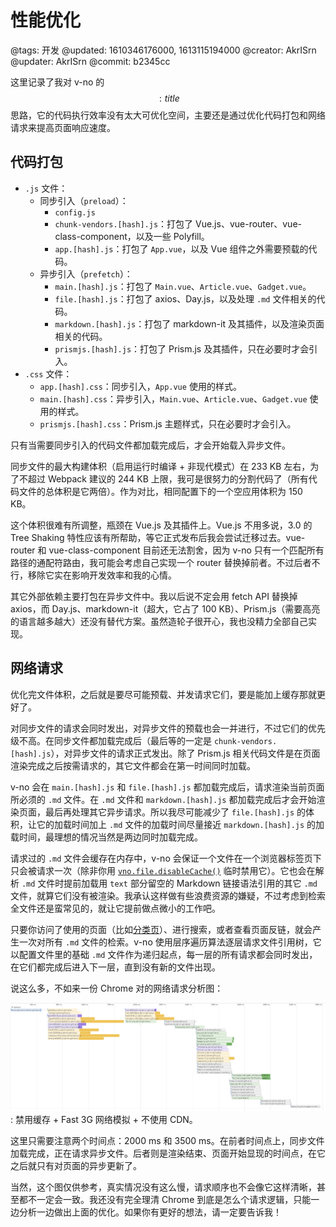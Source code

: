 # 性能优化

@tags: 开发
@updated: 1610346176000, 1613115194000
@creator: AkrISrn
@updater: AkrISrn
@commit: b2345cc

这里记录了我对 v-no 的$$: title $$思路，它的代码执行效率没有太大可优化空间，主要还是通过优化代码打包和网络请求来提高页面响应速度。

## 代码打包

- `.js` 文件：
    - 同步引入（`preload`）：
        - `config.js`
        - `chunk-vendors.[hash].js`：打包了 Vue.js、vue-router、vue-class-component，以及一些 Polyfill。
        - `app.[hash].js`：打包了 `App.vue`，以及 Vue 组件之外需要预载的代码。
    - 异步引入（`prefetch`）：
        - `main.[hash].js`：打包了 `Main.vue`、`Article.vue`、`Gadget.vue`。
        - `file.[hash].js`：打包了 axios、Day.js，以及处理 `.md` 文件相关的代码。
        - `markdown.[hash].js`：打包了 markdown-it 及其插件，以及渲染页面相关的代码。
        - `prismjs.[hash].js`：打包了 Prism.js 及其插件，只在必要时才会引入。
- `.css` 文件：
    - `app.[hash].css`：同步引入，`App.vue` 使用的样式。
    - `main.[hash].css`：异步引入，`Main.vue`、`Article.vue`、`Gadget.vue` 使用的样式。
    - `prismjs.[hash].css`：Prism.js 主题样式，只在必要时才会引入。

只有当需要同步引入的代码文件都加载完成后，才会开始载入异步文件。

同步文件的最大构建体积（启用运行时编译 + 非现代模式）在 233 KB 左右，为了不超过 Webpack 建议的 244 KB 上限，我可是很努力的分割代码了（所有代码文件的总体积是它两倍）。作为对比，相同配置下的一个空应用体积为 150 KB。

这个体积很难有所调整，瓶颈在 Vue.js 及其插件上。Vue.js 不用多说，3.0 的 Tree Shaking 特性应该有所帮助，等它正式发布后我会尝试迁移过去。vue-router 和 vue-class-component 目前还无法割舍，因为 v-no 只有一个匹配所有路径的通配符路由，我可能会考虑自己实现一个 router 替换掉前者。不过后者不行，移除它实在影响开发效率和我的心情。

其它外部依赖主要打包在异步文件中。我以后说不定会用 fetch API 替换掉 axios，而 Day.js、markdown-it（超大，它占了 100 KB）、Prism.js（需要高亮的语言越多越大）还没有替代方案。虽然造轮子很开心，我也没精力全部自己实现。

## 网络请求

优化完文件体积，之后就是要尽可能预载、并发请求它们，要是能加上缓存那就更好了。

对同步文件的请求会同时发出，对异步文件的预载也会一并进行，不过它们的优先级不高。在同步文件都加载完成后（最后等的一定是 `chunk-vendors.[hash].js`），对异步文件的请求正式发出。除了 Prism.js 相关代码文件是在页面渲染完成之后按需请求的，其它文件都会在第一时间同时加载。

v-no 会在 `main.[hash].js` 和 `file.[hash].js` 都加载完成后，请求渲染当前页面所必须的 `.md` 文件。在 `.md` 文件和 `markdown.[hash].js` 都加载完成后才会开始渲染页面，最后再处理其它异步请求。所以我尽可能减少了 `file.[hash].js` 的体积，让它的加载时间加上 `.md` 文件的加载时间尽量接近 `markdown.[hash].js` 的加载时间，最理想的情况当然是两边同时加载完成。

请求过的 `.md` 文件会缓存在内存中，v-no 会保证一个文件在一个浏览器标签页下只会被请求一次（除非你用 [`vno.file.disableCache()`](/zh/api/file.md "#h2-3") 临时禁用它）。它也会在解析 `.md` 文件时提前加载用 `text` 部分留空的 Markdown 链接语法引用的其它 `.md` 文件，就算它们没有被渲染。我承认这样做有些浪费资源的嫌疑，不过考虑到检索全文件还是蛮常见的，就让它提前做点微小的工作吧。

只要你访问了使用[](/zh/docs/list.md "#")的页面（比如[分类页](/zh/categories.md "#")）、进行搜索，或者查看页面反链，就会产生一次对所有 `.md` 文件的检索。v-no 使用层序遍历算法逐层请求文件引用树，它以配置文件里的基础 `.md` 文件作为递归起点，每一层的所有请求都会同时发出，在它们都完成后进入下一层，直到没有新的文件出现。

说这么多，不如来一份 Chrome 对[](/zh/index.md "#")的网络请求分析图：

![](/uploads/images/disable-cache-fast-3g-no-cdn-performance.png)
: 禁用缓存 + Fast 3G 网络模拟 + 不使用 CDN。

这里只需要注意两个时间点：2000 ms 和 3500 ms。在前者时间点上，同步文件加载完成，正在请求异步文件。后者则是渲染结束、页面开始显现的时间点，在它之后就只有对页面的异步更新了。

当然，这个图仅供参考，真实情况没有这么慢，请求顺序也不会像它这样清晰，甚至都不一定会一致。我还没有完全理清 Chrome 到底是怎么个请求逻辑，只能一边分析一边做出上面的优化。如果你有更好的想法，请一定要告诉我！
